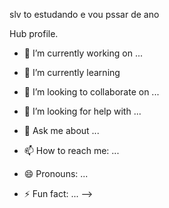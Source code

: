 slv to estudando e vou pssar de ano







































































Hub profile.













- 🔭 I’m currently working on ...


- 🌱 I’m currently learning 


- 👯 I’m looking to collaborate on ...
- 🤔 I’m looking for help with ...
- 💬 Ask me about ...
- 📫 How to reach me: ...
- 😄 Pronouns: ...
- ⚡ Fun fact: ...
-->
